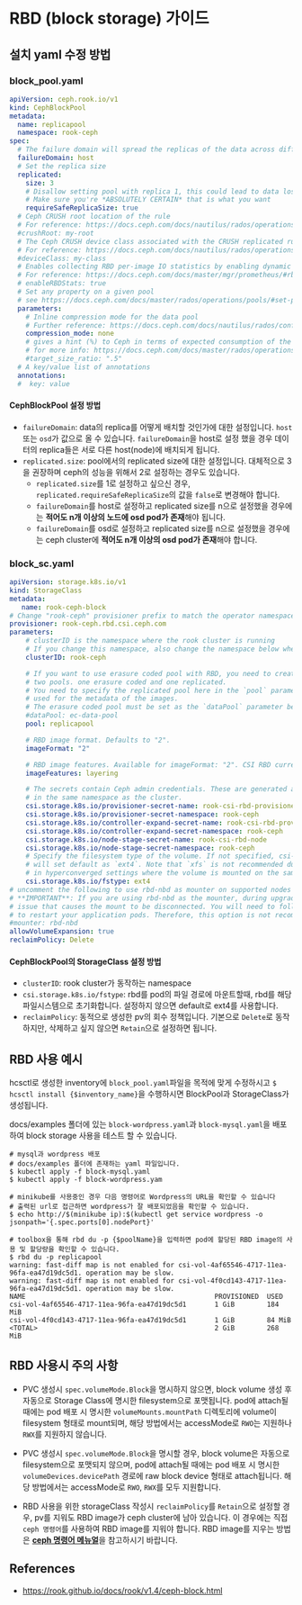 # RBD (block storage) 가이드

## 설치 yaml 수정 방법

### block_pool.yaml

```yaml
apiVersion: ceph.rook.io/v1
kind: CephBlockPool
metadata:
  name: replicapool
  namespace: rook-ceph
spec:
  # The failure domain will spread the replicas of the data across different failure zones (osd, host)
  failureDomain: host
  # Set the replica size
  replicated:
    size: 3
    # Disallow setting pool with replica 1, this could lead to data loss without recovery.
    # Make sure you're *ABSOLUTELY CERTAIN* that is what you want
    requireSafeReplicaSize: true
  # Ceph CRUSH root location of the rule
  # For reference: https://docs.ceph.com/docs/nautilus/rados/operations/crush-map/#types-and-buckets
  #crushRoot: my-root
  # The Ceph CRUSH device class associated with the CRUSH replicated rule
  # For reference: https://docs.ceph.com/docs/nautilus/rados/operations/crush-map/#device-classes
  #deviceClass: my-class
  # Enables collecting RBD per-image IO statistics by enabling dynamic OSD performance counters. Defaults to false.
  # For reference: https://docs.ceph.com/docs/master/mgr/prometheus/#rbd-io-statistics
  # enableRBDStats: true
  # Set any property on a given pool
  # see https://docs.ceph.com/docs/master/rados/operations/pools/#set-pool-values
  parameters:
    # Inline compression mode for the data pool
    # Further reference: https://docs.ceph.com/docs/nautilus/rados/configuration/bluestore-config-ref/#inline-compression
    compression_mode: none
    # gives a hint (%) to Ceph in terms of expected consumption of the total cluster capacity of a given pool
    # for more info: https://docs.ceph.com/docs/master/rados/operations/placement-groups/#specifying-expected-pool-size
    #target_size_ratio: ".5"
  # A key/value list of annotations
  annotations:
  #  key: value
```

#### CephBlockPool 설정 방법

- `failureDomain`: data의 replica를 어떻게 배치할 것인가에 대한 설정입니다. `host` 또는 `osd`가 값으로 올 수 있습니다. `failureDomain`을 host로 설정 했을 경우 데이터의 replica들은 서로 다른 host(node)에 배치되게 됩니다.
- `replicated.size`: pool에서의 replicated size에 대한 설정입니다. 대체적으로 3을 권장하며 ceph의 성능을 위해서 2로 설정하는 경우도 있습니다.
    - `replicated.size`를 1로 설정하고 싶으신 경우, `replicated.requireSafeReplicaSize`의 값을 `false`로 변경해야 합니다.
    - `failureDomain`를 host로 설정하고 replicated size를 n으로 설정했을 경우에는 <strong>적어도 n개 이상의 노드에 osd pod가 존재</strong>해야 됩니다.
    - `failureDomain`를 osd로 설정하고 replicated size를 n으로 설정했을 경우에는 ceph cluster에 <strong>적어도 n개 이상의 osd pod가 존재</strong>해야 합니다.

### block_sc.yaml

```yaml
apiVersion: storage.k8s.io/v1
kind: StorageClass
metadata:
   name: rook-ceph-block
# Change "rook-ceph" provisioner prefix to match the operator namespace if needed
provisioner: rook-ceph.rbd.csi.ceph.com
parameters:
    # clusterID is the namespace where the rook cluster is running
    # If you change this namespace, also change the namespace below where the secret namespaces are defined
    clusterID: rook-ceph

    # If you want to use erasure coded pool with RBD, you need to create
    # two pools. one erasure coded and one replicated.
    # You need to specify the replicated pool here in the `pool` parameter, it is
    # used for the metadata of the images.
    # The erasure coded pool must be set as the `dataPool` parameter below.
    #dataPool: ec-data-pool
    pool: replicapool

    # RBD image format. Defaults to "2".
    imageFormat: "2"

    # RBD image features. Available for imageFormat: "2". CSI RBD currently supports only `layering` feature.
    imageFeatures: layering

    # The secrets contain Ceph admin credentials. These are generated automatically by the operator
    # in the same namespace as the cluster.
    csi.storage.k8s.io/provisioner-secret-name: rook-csi-rbd-provisioner
    csi.storage.k8s.io/provisioner-secret-namespace: rook-ceph
    csi.storage.k8s.io/controller-expand-secret-name: rook-csi-rbd-provisioner
    csi.storage.k8s.io/controller-expand-secret-namespace: rook-ceph
    csi.storage.k8s.io/node-stage-secret-name: rook-csi-rbd-node
    csi.storage.k8s.io/node-stage-secret-namespace: rook-ceph
    # Specify the filesystem type of the volume. If not specified, csi-provisioner
    # will set default as `ext4`. Note that `xfs` is not recommended due to potential deadlock
    # in hyperconverged settings where the volume is mounted on the same node as the osds.
    csi.storage.k8s.io/fstype: ext4
# uncomment the following to use rbd-nbd as mounter on supported nodes
# **IMPORTANT**: If you are using rbd-nbd as the mounter, during upgrade you will be hit a ceph-csi
# issue that causes the mount to be disconnected. You will need to follow special upgrade steps
# to restart your application pods. Therefore, this option is not recommended.
#mounter: rbd-nbd
allowVolumeExpansion: true
reclaimPolicy: Delete
```

#### CephBlockPool의 StorageClass 설정 방법

- `clusterID`: rook cluster가 동작하는 namespace
- `csi.storage.k8s.io/fstype`: rbd를 pod의 파일 경로에 마운트할때, rbd를 해당 파일시스템으로 초기화합니다. 설정하지 않으면 default로 ext4를 사용합니다.
- `reclaimPolicy`: 동적으로 생성한 pv의 회수 정책입니다. 기본으로 `Delete`로 동작하지만, 삭제하고 싶지 않으면 `Retain`으로 설정하면 됩니다.

## RBD 사용 예시

hcsctl로 생성한 inventory에 `block_pool.yaml`파일을 목적에 맞게 수정하시고 `$ hcsctl install {$inventory_name}`을 수행하시면 BlockPool과 StorageClass가 생성됩니다.

docs/examples 폴더에 있는 `block-wordpress.yaml`과 `block-mysql.yaml`을 배포하여 block storage 사용을 테스트 할 수 있습니다.

```shell
# mysql과 wordpress 배포
# docs/examples 폴더에 존재하는 yaml 파일입니다.
$ kubectl apply -f block-mysql.yaml
$ kubectl apply -f block-wordpress.yam

# minikube를 사용중인 경우 다음 명령어로 Wordpress의 URL을 확인할 수 있습니다
# 출력된 url로 접근하면 wordpress가 잘 배포되었음을 확인할 수 있습니다.
$ echo http://$(minikube ip):$(kubectl get service wordpress -o jsonpath='{.spec.ports[0].nodePort}'

# toolbox을 통해 rbd du -p {$poolName}을 입력하면 pod에 할당된 RBD image의 사용 및 할당량을 확인할 수 있습니다.
$ rbd du -p replicapool
warning: fast-diff map is not enabled for csi-vol-4af65546-4717-11ea-96fa-ea47d19dc5d1. operation may be slow.
warning: fast-diff map is not enabled for csi-vol-4f0cd143-4717-11ea-96fa-ea47d19dc5d1. operation may be slow.
NAME                                               PROVISIONED  USED
csi-vol-4af65546-4717-11ea-96fa-ea47d19dc5d1       1 GiB        184 MiB
csi-vol-4f0cd143-4717-11ea-96fa-ea47d19dc5d1       1 GiB        84 MiB
<TOTAL>                                            2 GiB        268 MiB
```

## RBD 사용시 주의 사항

- PVC 생성시 `spec.volumeMode.Block`을 명시하지 않으면, block volume 생성 후 자동으로 Storage Class에 명시한 filesystem으로 포맷됩니다.
pod에 attach될 때에는 pod 배포 시 명시한 `volumeMounts.mountPath` 디렉토리에 volume이 filesystem 형태로 mount되며, 해당 방법에서는 accessMode로 `RWO`는 지원하나 `RWX`를 지원하지 않습니다.

- PVC 생성시 `spec.volumeMode.Block`을 명시할 경우, block volume은 자동으로 filesystem으로 포맷되지 않으며, pod에 attach될 때에는 pod 배포 시 명시한 `volumeDevices.devicePath` 경로에 raw block device 형태로 attach됩니다.
해당 방법에서는 accessMode로 `RWO`, `RWX`를 모두 지원합니다.

- RBD 사용을 위한 storageClass 작성시 `reclaimPolicy`를 `Retain`으로 설정할 경우, pv를 지워도 RBD image가 ceph cluster에 남아 있습니다. 이 경우에는 직접 `ceph 명령어`를 사용하여 RBD image를 지워야 합니다. RBD image를 지우는 방법은 <strong>[ceph 명령어 메뉴얼](ceph-command.md)</strong>을 참고하시기 바랍니다.

## References

- <https://rook.github.io/docs/rook/v1.4/ceph-block.html>
